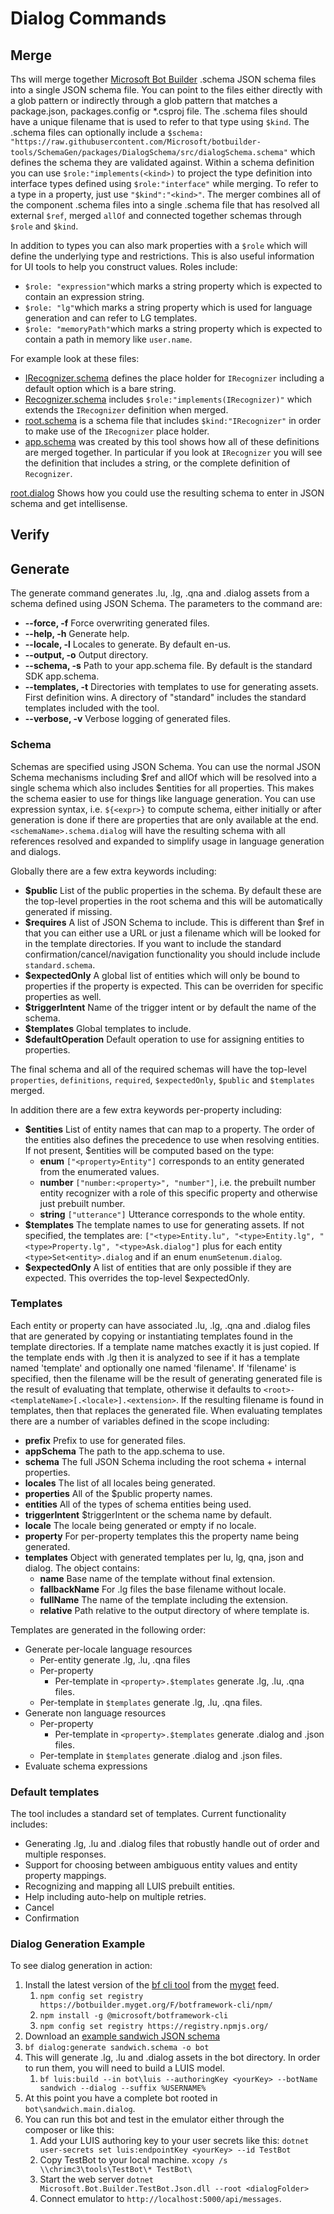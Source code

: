 # Dialog Commands

## Merge

Ths will merge together [Microsoft Bot Builder](https://github.com/Microsoft/BotBuilder) .schema JSON schema files into a single JSON schema file. You can point to the files either directly with a glob pattern or indirectly through a glob pattern that matches a package.json, packages.config or \*.csproj file. The .schema files should have a unique filename that is used to refer to that type using `$kind`. The .schema files can optionally include a `$schema: "https://raw.githubusercontent.com/Microsoft/botbuilder-tools/SchemaGen/packages/DialogSchema/src/dialogSchema.schema"` which defines the schema they are validated against. Within a schema definition you can use `$role:"implements(<kind>)` to project the type definition into interface types defined using `$role:"interface"` while merging. To refer to a type in a property, just use `"$kind":"<kind>"`. The merger combines all of the component .schema files into a single .schema file that has resolved all external `$ref`, merged `allOf` and connected together schemas through `$role` and `$kind`.

In addition to types you can also mark properties with a `$role` which will define the underlying type and restrictions. This is also useful information for UI tools to help you construct values. Roles include:

- `$role: "expression"`which marks a string property which is expected to contain an expression string.
- `$role: "lg"`which marks a string property which is used for language generation and can refer to LG templates.
- `$role: "memoryPath"`which marks a string property which is expected to contain a path in memory like `user.name`.

For example look at these files:

- [IRecognizer.schema](test/schemas/IRecognizer.schema) defines the place holder for `IRecognizer` including a default option which is a bare string.
- [Recognizer.schema](test/schemas/Recognizer.schema) includes `$role:"implements(IRecognizer)"` which extends the `IRecognizer` definition when merged.
- [root.schema](test/schemas/root.schema) is a schema file that includes `$kind:"IRecognizer"` in order to make use of the `IRecognizer` place holder.
- [app.schema](test/examples/app.schema) was created by this tool shows how all of these definitions are merged together. In particular if you look at `IRecognizer` you will see the definition that includes a string, or the complete definition of `Recognizer`.

[root.dialog](test/examples/root.dialog) Shows how you could use the resulting schema to enter in JSON schema and get intellisense.

## Verify

## Generate

The generate command generates .lu, .lg, .qna and .dialog assets from a schema defined using JSON Schema. The parameters to the command are:

- **--force, -f** Force overwriting generated files.
- **--help, -h** Generate help.
- **--locale, -l** Locales to generate. By default en-us.
- **--output, -o** Output directory.
- **--schema, -s** Path to your app.schema file. By default is the standard SDK app.schema.
- **--templates, -t** Directories with templates to use for generating assets.  First definition wins.  A directory of "standard" includes the standard templates included with the tool.
- **--verbose, -v** Verbose logging of generated files.

### Schema

Schemas are specified using JSON Schema. You can use the normal JSON Schema mechanisms including \$ref and allOf which will be resolved into a single schema which also includes \$entities for all properties. This makes the schema easier to use for things like language generation. You can  use expression syntax, i.e. `${<expr>}` to compute schema, either initially or after generation is done if there are properties that are only available at the end. `<schemaName>.schema.dialog` will have the resulting schema with all references resolved and expanded to simplify usage in language generation and dialogs.

Globally there are a few extra keywords including:
- **\$public** List of the public properties in the schema. By default these are the top-level properties in the root schema and this will be automatically generated if missing.
- **\$requires** A list of JSON Schema to include.  This is different than $ref in that you can either use a URL or just a filename which will be looked for in the template directories.  If you want to include the standard confirmation/cancel/navigation functionality you should include include `standard.schema`.
- **\$expectedOnly** A global list of entities which will only be bound to properties if the property is expected.  This can be overriden for specific properties as well.
- **\$triggerIntent** Name of the trigger intent or by default the name of the schema.
- **\$templates** Global templates to include.
- **\$defaultOperation** Default operation to use for assigning entities to properties.

 The final schema and all of the required schemas will have the top-level `properties`, `definitions`, `required`, `$expectedOnly`, `$public` and `$templates` merged.  

In addition there are a few extra keywords per-property including:
- **\$entities** List of entity names that can map to a property. The order of the entities also defines the precedence to use when resolving entities. If not present, \$entities will be computed based on the type: 
  - **enum** `["<property>Entity"]` corresponds to an entity generated from the enumerated values.
  - **number** `["number:<property>", "number"]`, i.e. the prebuilt number entity recognizer with a role of this specific property and otherwise just prebuilt number.
  - **string** `["utterance"]` Utterance corresponds to the whole entity.
- **\$templates** The template names to use for generating assets. If not specified, the templates are: `["<type>Entity.lu", "<type>Entity.lg", "<type>Property.lg", "<type>Ask.dialog"]` plus for each entity `<type>Set<entity>.dialog` and if an enum `enumSetenum.dialog`.
- **\$expectedOnly** A list of entities that are only possible if they are expected.  This overrides the top-level \$expectedOnly.

### Templates

Each entity or property can have associated .lu, .lg, .qna and .dialog files that are generated by
copying or instantiating templates found in the template directories. If a template name matches exactly it is just copied. If the template ends with .lg then it is analyzed to see if it has a template named 'template' and optionally one named 'filename'. If 'filename' is specified, then the filename will be the result of generating generated file is the result of evaluating that template, otherwise it defaults to `<root>-<templateName>[.<locale>].<extension>`. If the resulting filename is found in templates, then that replaces the generated file.  When evaluating templates there are a number of variables defined in the scope including:

- **prefix** Prefix to use for generated files.
- **appSchema** The path to the app.schema to use.
- **schema** The full JSON Schema including the root schema + internal properties.
- **locales** The list of all locales being generated.
- **properties** All of the $public property names.
- **entities** All of the types of schema entities being used.
- **triggerIntent** \$triggerIntent or the schema name by default.
- **locale** The locale being generated or empty if no locale.
- **property** For per-property templates this the property name being generated.
- **templates** Object with generated templates per lu, lg, qna, json and dialog. The object contains:
  - **name** Base name of the template without final extension.
  - **fallbackName** For .lg files the base filename without locale.
  - **fullName** The name of the template including the extension.
  - **relative** Path relative to the output directory of where template is.

Templates are generated in the following order:

- Generate per-locale language resources
  - Per-entity generate .lg, .lu, .qna files
  - Per-property
    - Per-template in `<property>.$templates` generate .lg, .lu, .qna files.
  - Per-template in `$templates` generate .lg, .lu, .qna files.
- Generate non language resources
  - Per-property
    - Per-template in `<property>.$templates` generate .dialog and .json files.
  - Per-template in `$templates` generate .dialog and .json files.
- Evaluate schema expressions

### Default templates
The tool includes a standard set of templates.  Current functionality includes:
- Generating .lg, .lu and .dialog files that robustly handle out of order and multiple responses.
- Support for choosing between ambiguous entity values and entity property mappings.
- Recognizing and mapping all LUIS prebuilt entities.
- Help including auto-help on multiple retries.
- Cancel
- Confirmation

### Dialog Generation Example
To see dialog generation in action:
1. Install the latest version of the [bf cli tool](https://github.com/microsoft/botframework-cli) from the [myget](https://botbuilder.myget.org/gallery) feed.  
   1.  `npm config set registry https://botbuilder.myget.org/F/botframework-cli/npm/`
   2.  `npm install -g @microsoft/botframework-cli`
   3.  `npm config set registry https://registry.npmjs.org/`
3. Download an [example sandwich JSON schema](https://raw.githubusercontent.com/microsoft/botframework-cli/master/packages/dialog/test/commands/dialog/forms/sandwich.schema)
4. `bf dialog:generate sandwich.schema -o bot`
5. This will generate .lg, .lu and .dialog assets in the bot directory.  In order to run them, you will need to build a LUIS model.
   1. `bf luis:build --in bot\luis --authoringKey <yourKey> --botName sandwich --dialog --suffix %USERNAME%`
6. At this point you have a complete bot rooted in `bot\sandwich.main.dialog`.
7. You can run this bot and test in the emulator either through the composer or like this:
   1. Add your LUIS authoring key to your user secrets like this: `dotnet user-secrets set luis:endpointKey <yourKey> --id TestBot`
   2. Copy TestBot to your local machine. `xcopy /s \\chrimc3\tools\TestBot\* TestBot\`
   3. Start the web server `dotnet Microsoft.Bot.Builder.TestBot.Json.dll --root <dialogFolder>`
   4. Connect emulator to `http://localhost:5000/api/messages`.
